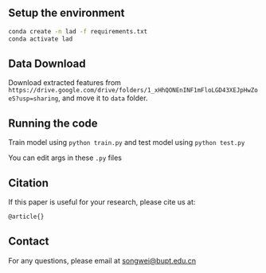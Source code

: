 ## Setup the environment

```bash
conda create -n lad -f requirements.txt
conda activate lad
```

## Data Download

Download extracted features from `https://drive.google.com/drive/folders/1_xHhQONEnINF1mFloLGD43XEJpHwZoeS?usp=sharing`, and move it to `data` folder.

## Running the code

Train model using `python train.py` and test model using `python test.py`

You can edit args in these `.py` files

## Citation

If this paper is useful for your research, please cite us at:

```latex
@article{}
```

## Contact

For any questions, please email at songwei@bupt.edu.cn